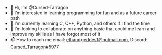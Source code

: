- 👋 Hi, I’m @Cursed-Tarragon
- 👀 I’m interested in learning programming for fun and as a future career path
- 🌱 I’m currently learning C, C++, Python, and others if I find the time
- 💞️ I’m looking to collaborate on anything basic that could me learn and improve my skills as I have forgot most of it
- 📫 How to reach me email: ethandgeddes1@hotmail.com, Discord: Cursed_Tarragon#5977

<!---
Cursed-Tarrgon/Cursed-Tarrgon is a ✨ special ✨ repository because its `README.md` (this file) appears on your GitHub profile.
You can click the Preview link to take a look at your changes.
--->
